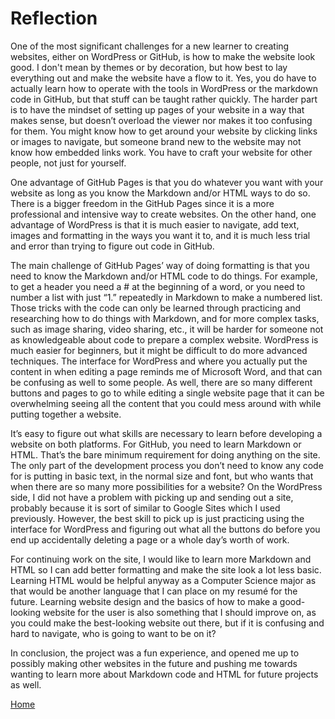 # Reflection

<p> One of the most significant challenges for a new learner to creating websites, either on WordPress or GitHub, is how to make the website look good. I don't mean by themes or by decoration, but how best to lay everything out and make the website have a flow to it. Yes, you do have to actually learn how to operate with the tools in WordPress or the markdown code in GitHub, but that stuff can be taught rather quickly. The harder part is to have the mindset of setting up pages of your website in a way that makes sense, but doesn’t overload the viewer nor makes it too confusing for them. You might know how to get around your website by clicking links or images to navigate, but someone brand new to the website may not know how embedded links work. You have to craft your website for other people, not just for yourself. </p>
<p> One advantage of GitHub Pages is that you do whatever you want with your website as long as you know the Markdown and/or HTML ways to do so. There is a bigger freedom in the GitHub Pages since it is a more professional and intensive way to create websites. On the other hand, one advantage of WordPress is that it is much easier to navigate, add text, images and formatting in the ways you want it to, and it is much less trial and error than trying to figure out code in GitHub. </p>
<p> The main challenge of GitHub Pages’ way of doing formatting is that you need to know the Markdown and/or HTML code to do things. For example, to get a header you need a #  at the beginning of a word, or you need to number a list with just “1.” repeatedly in Markdown to make a numbered list. Those tricks with the code can only be learned through practicing and researching how to do things with Markdown, and for more complex tasks, such as image sharing, video sharing, etc., it will be harder for someone not as knowledgeable about code to prepare a complex website. WordPress is much easier for beginners, but it might be difficult to do more advanced techniques. The interface for WordPress and where you actually put the content in when editing a page reminds me of Microsoft Word, and that can be confusing as well to some people. As well, there are so many different buttons and pages to go to while editing a single website page that it can be overwhelming seeing all the content that you could mess around with while putting together a website. </p>
<p> It’s easy to figure out what skills are necessary to learn before developing a website on both platforms. For GitHub, you need to learn Markdown or HTML. That’s the bare minimum requirement for doing anything on the site. The only part of the development process you don’t need to know any code for is putting in basic text, in the normal size and font, but who wants that when there are so many more possibilities for a website? On the WordPress side, I did not have a problem with picking up and sending out a site, probably because it is sort of similar to Google Sites which I used previously. However, the best skill to pick up is just practicing using the interface for WordPress and figuring out what all the buttons do before you end up accidentally deleting a page or a whole day’s worth of work. </p>
<p> For continuing work on the site, I would like to learn more Markdown and HTML so I can add better formatting and make the site look a lot less basic. Learning HTML would be helpful anyway as a Computer Science major as that would be another language that I can place on my resumé for the future. Learning website design and the basics of how to make a good-looking website for the user is also something that I should improve on, as you could make the best-looking website out there, but if it is confusing and hard to navigate, who is going to want to be on it? </p>
<p> In conclusion, the project was a fun experience, and opened me up to possibly making other websites in the future and pushing me towards wanting to learn more about Markdown code and HTML for future projects as well. </p>


[Home](index.md)
